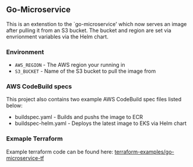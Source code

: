 ## Go-Microservice

This is an extenstion to the `go-microservice' which now serves an image after pulling it from an S3 bucket. The bucket and region are set via envrionment variables via the Helm chart.

### Environment

* `AWS_REGION` - The AWS region your running in
* `S3_BUCKET` - Name of the S3 bucket to pull the image from

### AWS CodeBuild specs

This project also contains two example AWS CodeBuild spec files listed below:

* buildspec.yaml - Builds and pushs the image to ECR
* buildspec-helm.yaml - Deploys the latest image to EKS via Helm chart

### Exmaple Terraform

Example terraform code can be found here: [terraform-examples/go-microservice-tf](https://github.com/photosojourn/terraform-examples/tree/master/go-microservice-tf)